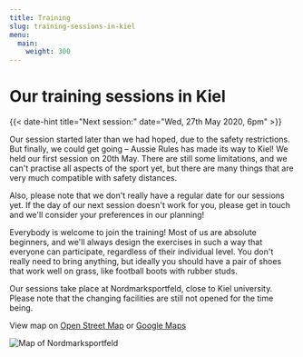 ```yaml
---
title: Training
slug: training-sessions-in-kiel
menu: 
  main:
    weight: 300
---
```


# Our training sessions in Kiel

{{< date-hint title="Next session:" date="Wed, 27th May 2020, 6pm" >}}

Our session started later than we had hoped,
due to the safety restrictions.
But finally, we could get going – Aussie Rules has made its way to Kiel!
We held our first session on 20th May.
There are still some limitations, 
and we can't practise all aspects of the sport yet,
but there are many things that are very much compatible with safety distances.

Also, please note that we don't really have a regular date for our sessions yet.
If the day of our next session doesn't work for you,
please get in touch and we'll consider your preferences in our planning!

Everybody is welcome to join the training!
Most of us are absolute beginners,
and we'll always design the exercises in such a way
that everyone can participate,
regardless of their individual level.
You don't really need to bring anything,
but ideally you should have a pair of shoes that work well on grass,
like football boots with rubber studs.

Our sessions take place at Nordmarksportfeld,
close to Kiel university.
Please note that the changing facilities are still not opened for the time being.

View map on [Open Street Map](https://osm.org/go/0HsaQC7V?m=) 
or [Google Maps](https://goo.gl/maps/2CHFeakWwtCYmMzH8)

![Map of Nordmarksportfeld](/images/map_nordmarksportfeld.jpg)
